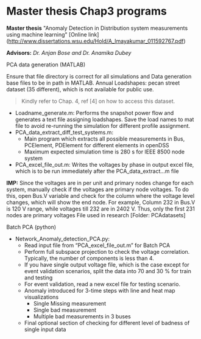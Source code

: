# Master thesis Chap3 programs

**Master thesis** "Anomaly Detection in Distribution system measurements using machine learning" [Online link]
(http://www.dissertations.wsu.edu/Hold/A_Imayakumar_011592767.pdf)

**Advisors:** *Dr. Anjan Bose and Dr. Anamika Dubey*

PCA data generation (MATLAB)

Ensure that file directory is correct for all simulations and Data generation base files to be in path in MATLAB. Annual Loadshapes: pecan street dataset (35 different), which is not available for public use. 
> Kindly refer to Chap. 4, ref [4] on how to access this dataset.

- Loadname_generate.m: Performs the snapshot power flow and generates a text file assigning loadshapes. Save the load names to mat file to avoid re-running the simulation for different profile assignment.
- PCA_data_extract_diff_test_systems.m: 
  - Main program which extracts all possible measurements in Bus, PCElement, PDElement for different elements in openDSS
  - Maximum expected simulation time is 280 s for IEEE 8500 node system
- PCA_excel_file_out.m: Writes the voltages by phase in output excel file, which is to be run immediately after the PCA_data_extract...m file 

**IMP:** Since the voltages are in per unit and primary nodes change for each system, manually check if the voltages are primary node voltages. To do this, open Bus.V variable and check for the column where the voltage level changes, which will show the end node. For example, Column 232 in Bus.V is 120 V range, while voltages till 232 are in 2402 V. Thus, only the first 231 nodes are primary voltages
File used in research [Folder: PCAdatasets]

Batch PCA (python)
- Network_Anomaly_detection_PCA.py:
  - Read input file from “PCA_excel_file_out.m” for Batch PCA
  - Perform full subspace projection to check the voltage correlation. Typically, the number of components is less than 4.
  - If you have single output voltage file, which is the case except for event validation scenarios, split the data into 70 and 30 % for train and testing
  - For event validation, read a new excel file for testing scenario.
  - Anomaly introduced for 3-time steps with line and heat map visualizations
    * Single Missing measurement
    * Single bad measurement
    * Multiple bad measurements in 3 buses
  - Final optional section of checking for different level of badness of single input data 
